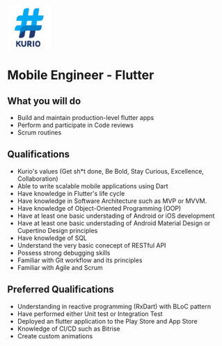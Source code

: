 <img src="logo_kurio.png" alt="Logo" style="width: 100px;"/>

# Mobile Engineer - Flutter
<!-- please add some nice and cool intro here -->

## What you will do

- Build and maintain production-level flutter apps
- Perform and participate in Code reviews
- Scrum routines

## Qualifications

- Kurio's values (Get sh*t done, Be Bold, Stay Curious, Excellence, Collaboration)
- Able to write scalable mobile applications using Dart
- Have knowledge in Flutter's life cycle
- Have knowledge in Software Architecture such as MVP or MVVM. 
- Have knowledge of Object-Oriented Programming (OOP)
- Have at least one basic understading of Android or iOS development
- Have at least one basic understading of Android Material Design or Cupertino Design principles
- Have knowledge of SQL
- Understand the very basic conecept of RESTful API
- Possess strong debugging skills
- Familiar with Git workflow and its principles
- Familiar with Agile and Scrum

## Preferred Qualifications

- Understanding in reactive programming (RxDart) with BLoC pattern
- Have performed either Unit test or Integration Test
- Deployed an flutter application to the Play Store and App Store
- Knowledge of CI/CD such as Bitrise
- Create custom animations